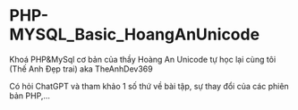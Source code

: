 # PHP-MYSQL_Basic_HoangAnUnicode

Khoá PHP&MySql cơ bản của thầy Hoàng An Unicode
tự học lại cùng tôi (Thế Anh Đẹp trai) aka TheAnhDev369

Có hỏi ChatGPT và tham khảo 1 số thứ về bài tập, sự thay đổi của các phiên bản PHP,...
